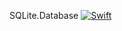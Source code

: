 SQLite.Database [![Swift](https://img.shields.io/badge/swift-4.2-green.svg?style=flat)](https://developer.apple.com/swift/)
